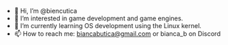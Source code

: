 - 👋 Hi, I’m @biencutica
- 👀 I’m interested in game development and game engines.
- 🌱 I’m currently learning OS development using the Linux kernel.
- 📫 How to reach me: biancabutica@gmail.com or bianca_b on Discord

